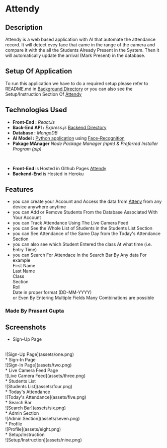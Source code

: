 # Attendy

## Description

Attendy is a web based application with AI that automate the attendance record. It will  detect evey face that came in the range of the camera and compare it with the all the Students Already Present in the System. Then it will automatically update the arrival (Mark Present) in the database. 

## Setup Of Application 

To run this application we have to do a required setup please refer to README.md in [Background Directory](Background) or you can also see the Setup/Instruction Section Of [Attendy](http://prasantgupta52.github.io/Attendy)

## Technologies Used

* **Front-End :** *ReactJs* 
* **Back-End API :** *Express.js* [Backend Directory](server)
* **Database :** *MongoDB*
* **AI Model :** [Python application](Background) using [Face-Recognition](https://face-recognition.readthedocs.io/en/latest/readme.html)
* **Pakage MAnager** *Node Package Manager (npm) & Preferred Installer Program (pip)*
<br />

* **Front-End** is Hosted in Github Pages [Attendy](https://prasantgupta52.github.io/Attendy)
* **Backend-End** is Hosted in Heroku

## Features

* you can create your Account and Access the data from [Atteny](https://prasantgupta52.github.io/Attendy) from any device anywhere anytime
* you can Add or Remove Students From the Database Associated With Your Account
* you can Track Attendance Using The Live Camera Feed
* you can See the Whole List of Students in the Students List Section
* you can See Attendance of the Same Day from the Today's Attendance Section
* you can also see which Student Entered the class At what time (i.e. Entry Time)
* you can Search For Attendace In the Search Bar By Any data For example<br />
  First Name <br />
  Last Name <br />
  Class <br />
  Section <br />
  Roll <br />
  Date in proper format (DD-MM-YYYY) <br />
  or Even By Entering Multiple Fields Many Combinations are possible

### Made By Prasant Gupta

## Screenshots

* Sign-Up Page
<br />
![Sign-Up Page](assets/one.png)
<br />
* Sign-In Page
<br />
![Sign-In Page](assets/two.png)
<br />
* Live Camera Feed Page
<br />
![Live Camera Feed](assets/three.png)
<br />
* Students List
<br />
![Students List](assets/four.png)
<br />
* Today's Attendance
<br />
![Today's Attendance](assets/five.png)
<br />
* Search Bar
<br />
![Search Bar](assets/six.png)
<br />
* Admin Section
<br />
![Admin Section](assets/seven.png)
<br />
* Profile
<br />
![Profile](assets/eight.png)
<br />
* Setup/Instruction
<br />
![Setup/Instruction](assets/nine.png)